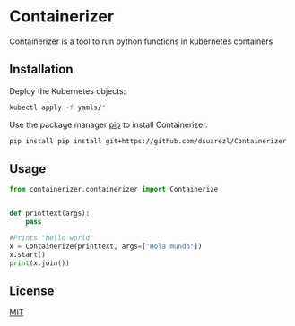 # Containerizer

Containerizer is a tool to run python functions in kubernetes containers

## Installation
Deploy the Kubernetes objects:
```bash
kubectl apply -f yamls/*
```


Use the package manager [pip](https://pip.pypa.io/en/stable/) to install Containerizer.

```bash
pip install pip install git+https://github.com/dsuarezl/Containerizer
```

## Usage

```python
from containerizer.containerizer import Containerize


def printtext(args):
    pass

#Prints "hello world"
x = Containerize(printtext, args=["Hola mundo"])
x.start()
print(x.join())


```


## License

[MIT](https://choosealicense.com/licenses/mit/)